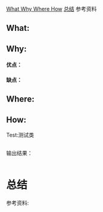<a href="#3w1h">What Why Where How</a>
<a href="#summary">总结</a>
参考资料


## <a name="3w1h">What:</a>




## Why:
#### 优点：


#### 缺点：


## Where:


## How:





Test:测试类
```java

```
输出结果：
```java

```



# <a name="summary">总结</a>

参考资料:

